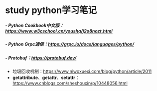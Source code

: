 # study python学习笔记

##### - Python Cookbook中文版：https://www.w3cschool.cn/youshq/j2o8nozt.html

##### - Python Grpc通信：https://grpc.io/docs/languages/python/

##### - Protobuf：https://protobuf.dev/

- 垃圾回收机制：https://www.niwoxuexi.com/blog/python/article/2011
- __getattribute__、__getattr__、__setattr__：https://www.cnblogs.com/sheshouxin/p/10448056.html
